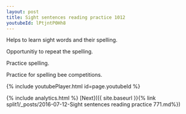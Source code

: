 ```yaml
---
layout: post
title: Sight sentences reading practice 1012
youtubeId: lPtjntP0Hh8
---
```

 
 
Helps to learn sight words and their spelling.

Opportunitiy to repeat the spelling. 

Practice spelling. 
 
Practice for spelling bee competitions. 
 
{% include youtubePlayer.html id=page.youtubeId %}
 
 
{% include analytics.html %} 
[Next]({{ site.baseurl }}{% link  split1/_posts/2016-07-12-Sight sentences reading practice 771.md%})
 
